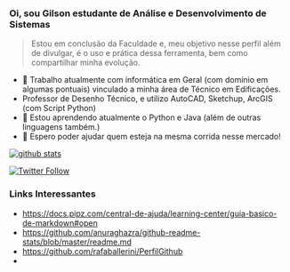 ### Oi, sou Gilson estudante de Análise e Desenvolvimento de Sistemas
> Estou em conclusão da Faculdade e, meu objetivo nesse perfil além de divulgar, é o uso e prática dessa ferramenta, bem como compartilhar minha evolução.


- 🔭 Trabalho atualmente com informática em Geral (com domínio em algumas pontuais) vinculado a minha área de Técnico em Edificações.
- Professor de Desenho Técnico, e utilizo AutoCAD, Sketchup, ArcGIS (com Script Python)
- 🌱 Estou aprendendo atualmente o Python e Java (além de outras linguagens também.)
- 👯 Espero poder ajudar quem esteja na mesma corrida nesse mercado!


[![ github stats](https://github-readme-stats.vercel.app/api?username=GilsonTecSYS&show_icons=true&title_color=fff&icon_color=79ff97&text_color=9f9f9f&bg_color=151515&count_private=true)](https://github.com/GilsonTecSYS)

[![Twitter Follow](https://img.shields.io/twitter/follow/GilsonsTecSYS?style=social)](https://twitter.com/intent/follow?screen_name=Gilson_Silva) 



### Links Interessantes
* https://docs.pipz.com/central-de-ajuda/learning-center/guia-basico-de-markdown#open
* https://github.com/anuraghazra/github-readme-stats/blob/master/readme.md
* https://github.com/rafaballerini/PerfilGithub
* 



